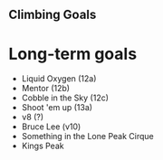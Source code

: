Climbing Goals
--------------

Long-term goals
===============

+ Liquid Oxygen (12a)
+ Mentor (12b)
+ Cobble in the Sky (12c)
+ Shoot 'em up (13a)
+ v8 (?)
+ Bruce Lee (v10)
+ Something in the Lone Peak Cirque
+ Kings Peak

